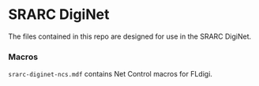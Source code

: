 # SRARC DigiNet

The files contained in this repo are designed for use in the SRARC DigiNet.

### Macros
`srarc-diginet-ncs.mdf` contains Net Control macros for FLdigi.
